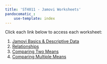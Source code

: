 ```yaml
---
title: 'ST4011 - Jamovi Worksheets'
pandocomatic_:
    use-template: index
---
```


Click each link below to access each worksheet:

1. [Jamovi Basics & Descriptive Data](descriptive-data/index.html)
2. [Relationships](relationships/index.html)
3. [Comparing Two Means](comparing-two-means/index.html)
4. [Comparing Multiple Means](comparing-multiple-means/index.html)
